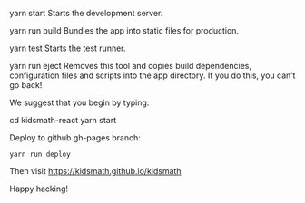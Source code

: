   yarn start
    Starts the development server.

  yarn run build
    Bundles the app into static files for production.

  yarn test
    Starts the test runner.

  yarn run eject
    Removes this tool and copies build dependencies, configuration files
    and scripts into the app directory. If you do this, you can’t go back!

We suggest that you begin by typing:

  cd kidsmath-react
  yarn start

Deploy to github gh-pages branch:

    yarn run deploy

Then visit https://kidsmath.github.io/kidsmath

Happy hacking!

